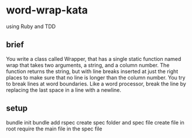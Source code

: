 # word-wrap-kata
using Ruby and TDD

## brief
You write a class called Wrapper, that has a single static function named wrap that takes two arguments, a string, and a column number. 
The function returns the string, but with line breaks inserted at just the right places to make sure that no line is longer than the column number. You try to break lines at word boundaries.
Like a word processor, break the line by replacing the last space in a line with a newline.

## setup
bundle init
bundle add rspec
create spec folder and spec file
create file in root
require the main file in the spec file